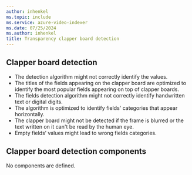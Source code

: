 ```yaml
---
author: inhenkel
ms.topic: include 
ms.service: azure-video-indexer
ms.date: 07/25/2024
ms.author: inhenkel
title: Transparency clapper board detection
---
```


## Clapper board detection

- The detection algorithm might not correctly identify the values.
- The titles of the fields appearing on the clapper board are optimized to identify the most popular fields appearing on top of clapper boards.  
- The fields detection algorithm might not correctly identify handwritten text or digital digits.
- The algorithm is optimized to identify fields' categories that appear horizontally.  
- The clapper board might not be detected if the frame is blurred or the text written on it can't be read by the human eye.  
- Empty fields’ values might lead to wrong fields categories.

## Clapper board detection components

No components are defined.